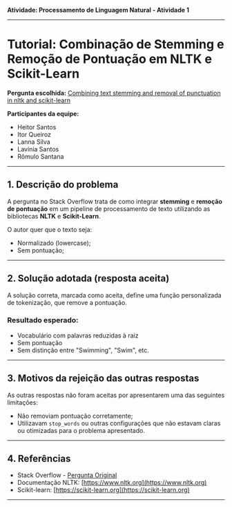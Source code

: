 **Atividade: Processamento de Linguagem Natural - Atividade 1**

---

# Tutorial: Combinação de Stemming e Remoção de Pontuação em NLTK e Scikit-Learn

**Pergunta escolhida:** [Combining text stemming and removal of punctuation in nltk and scikit-learn](https://stackoverflow.com/questions/26126442/combining-text-stemming-and-removal-of-punctuation-in-nltk-and-scikit-learn/26132560#26132560)

**Participantes da equipe:**

* Heitor Santos
* Itor Queiroz
* Lanna Silva
* Lavínia Santos
* Rômulo Santana

---

## 1. Descrição do problema

A pergunta no Stack Overflow trata de como integrar **stemming** e **remoção de pontuação** em um pipeline de processamento de texto utilizando as bibliotecas **NLTK** e **Scikit-Learn**.

O autor quer que o texto seja:

* Normalizado (lowercase);
* Sem pontuação;
---

## 2. Solução adotada (resposta aceita)

A solução correta, marcada como aceita, define uma função personalizada de tokenização, que remove a pontuação.

### Resultado esperado:

* Vocabulário com palavras reduzidas à raiz
* Sem pontuação
* Sem distinção entre "Swimming", "Swim", etc.

---

## 3. Motivos da rejeição das outras respostas

As outras respostas não foram aceitas por apresentarem uma das seguintes limitações:

* Não removiam pontuação corretamente;
* Utilizavam `stop_words` ou outras configurações que não estavam claras ou otimizadas para o problema apresentado.

---

## 4. Referências

* Stack Overflow - [Pergunta Original](https://stackoverflow.com/questions/26126442/combining-text-stemming-and-removal-of-punctuation-in-nltk-and-scikit-learn/26132560#26132560)
* Documentação NLTK: [https://www.nltk.org](https://www.nltk.org)
* Scikit-learn: [https://scikit-learn.org](https://scikit-learn.org)

---

